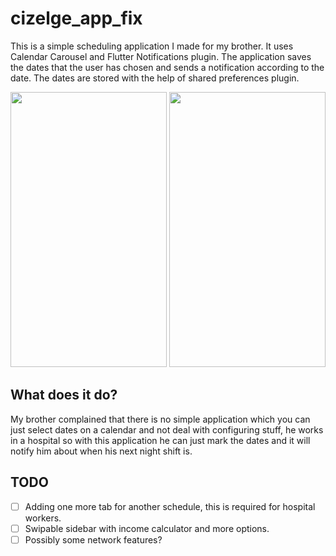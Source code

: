 # cizelge_app_fix

This is a simple scheduling application I made for my brother. It uses Calendar Carousel and Flutter Notifications plugin. The application saves the dates that the user has chosen and sends a notification according to the date. The dates are stored with the help of shared preferences plugin.



<img src="https://user-images.githubusercontent.com/32751228/70929218-790f9100-202a-11ea-84f0-9753117f4b9c.png" width="250" height="440"/>
<img src="https://user-images.githubusercontent.com/32751228/70929674-7e211000-202b-11ea-96f1-583ef37cad00.gif" width="250" height="440"/>



## What does it do?
My brother complained that there is no simple application which you can just select dates on a calendar and not deal with configuring stuff, he works in a hospital so with this application he can just mark the dates and it will notify him about when his next night shift is.



## TODO
- [ ] Adding one more tab for another schedule, this is required for hospital workers.
- [ ] Swipable sidebar with income calculator and more options.
- [ ] Possibly some network features?
